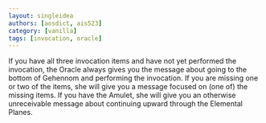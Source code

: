 ```yaml
---
layout: singleidea
authors: [aosdict, ais523]
category: [vanilla]
tags: [invocation, oracle]
---
```

If you have all three invocation items and have not yet performed the invocation, the Oracle always gives you the message about going to the bottom of Gehennom and performing the invocation. If you are missing one or two of the items, she will give you a message focused on (one of) the missing items. If you have the Amulet, she will give you an otherwise unreceivable message about continuing upward through the Elemental Planes.
